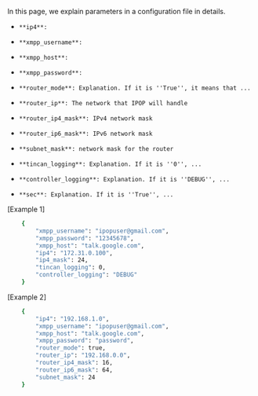 In this page, we explain parameters in a configuration file in details. 

*     **ip4**: 
*     **xmpp_username**:  
*     **xmpp_host**: 
*     **xmpp_password**: 
*     **router_mode**: Explanation. If it is ''True'', it means that ... 
*     **router_ip**: The network that IPOP will handle
*     **router_ip4_mask**: IPv4 network mask
*     **router_ip6_mask**: IPv6 network mask
*     **subnet_mask**: network mask for the router
*     **tincan_logging**: Explanation. If it is ''0'', ...
*     **controller_logging**: Explanation. If it is ''DEBUG'', ...
*     **sec**: Explanation. If it is ''True'', ...



[Example 1]
```bash
    {
        "xmpp_username": "ipopuser@gmail.com",
        "xmpp_password": "12345678",
        "xmpp_host": "talk.google.com",
        "ip4": "172.31.0.100",
        "ip4_mask": 24,
        "tincan_logging": 0,
        "controller_logging": "DEBUG"
    }
```


[Example 2]
```bash
    {
        "ip4": "192.168.1.0",
        "xmpp_username": "ipopuser@gmail.com",
        "xmpp_host": "talk.google.com",
        "xmpp_password": "password",
        "router_mode": true,
        "router_ip": "192.168.0.0",
        "router_ip4_mask": 16,
        "router_ip6_mask": 64,
        "subnet_mask": 24
    }
```